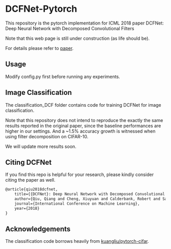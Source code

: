 # DCFNet-Pytorch

This repository is the pytorch implementation for ICML 2018 paper DCFNet: Deep Neural Network with Decomposed Convolutional Filters

Note that this web page is still under construction (as life should be).

For details please refer to [paper](https://arxiv.org/pdf/1802.04145.pdf).

## Usage

Modify config.py first before running any experiments.

## Image Classification
The classification_DCF folder contains code for training DCFNet for image classification.

Note that this repository does not intend to reproduce the exactly the same results reported in the original paper, since the baseline performances are higher in our settings. And a ~1.5% accuracy growth is witnessed when using filter decomposition on CIFAR-10. 

We will update more results soon.

## Citing DCFNet

If you find this repo is helpful for your research, please kindly consider citing the paper as well.


```latex
@article{qiu2018dcfnet,
	title={{DCFNet}: Deep Neural Network with Decomposed Convolutional Filters},
	author={Qiu, Qiang and Cheng, Xiuyuan and Calderbank, Robert and Sapiro, Guillermo},
	journal={International Conference on Machine Learning},
	year={2018}
}
```

## Acknowledgements

The classification code borrows heavily from [kuangliu/pytorch-cifar](https://github.com/kuangliu/pytorch-cifar).